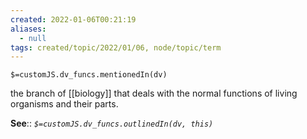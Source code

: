 ```yaml
---
created: 2022-01-06T00:21:19 
aliases:
  - null
tags: created/topic/2022/01/06, node/topic/term
---
```

`$=customJS.dv_funcs.mentionedIn(dv)`

the branch of [[biology]] that deals with the normal functions of living organisms and their parts.

**See**::
*`$=customJS.dv_funcs.outlinedIn(dv, this)`*